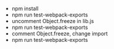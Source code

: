 * npm install
* npm run test-webpack-exports
* uncomment Object.freeze in lib.js
* npm run test-webpack-exports
* comment Object.freeze, change import
* npm run test-webpack-exports

